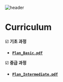 ![header](https://capsule-render.vercel.app/api?type=waving&color=auto&height=300&section=header&text=PYTHON-EDU%20&fontSize=90&animation=fadeIn&fontAlignY=38&desc=2025%2009.19~&descAlignY=51&descAlign=70&)

# Curriculum
☑️  **기초 과정**
   - [**`Plan_Basic.pdf`**](https://github.com/lllilililli/2025-MYPAUL-PYTHONEDU/blob/main/Main/Plan_Basic.pdf)

☑️  **중급 과정**
   - [**`Plan_Intermediate.pdf`**](https://github.com/lllilililli/2025-MYPAUL-PYTHONEDU/blob/main/Main/Plan_Intermediate.pdf)

